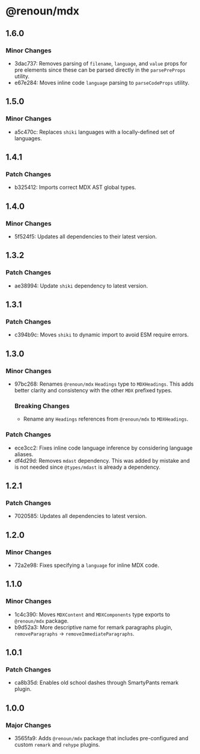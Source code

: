 # @renoun/mdx

## 1.6.0

### Minor Changes

- 3dac737: Removes parsing of `filename`, `language`, and `value` props for pre elements since these can be parsed directly in the `parsePreProps` utility.
- e67e284: Moves inline code `language` parsing to `parseCodeProps` utility.

## 1.5.0

### Minor Changes

- a5c470c: Replaces `shiki` languages with a locally-defined set of languages.

## 1.4.1

### Patch Changes

- b325412: Imports correct MDX AST global types.

## 1.4.0

### Minor Changes

- 5f524f5: Updates all dependencies to their latest version.

## 1.3.2

### Patch Changes

- ae38994: Update `shiki` dependency to latest version.

## 1.3.1

### Patch Changes

- c394b9c: Moves `shiki` to dynamic import to avoid ESM require errors.

## 1.3.0

### Minor Changes

- 97bc268: Renames `@renoun/mdx` `Headings` type to `MDXHeadings`. This adds better clarity and consistency with the other `MDX` prefixed types.

  ### Breaking Changes

  - Rename any `Headings` references from `@renoun/mdx` to `MDXHeadings`.

### Patch Changes

- ece3cc2: Fixes inline code language inference by considering language aliases.
- df4d29d: Removes `mdast` dependency. This was added by mistake and is not needed since `@types/mdast` is already a dependency.

## 1.2.1

### Patch Changes

- 7020585: Updates all dependencies to latest version.

## 1.2.0

### Minor Changes

- 72a2e98: Fixes specifying a `language` for inline MDX code.

## 1.1.0

### Minor Changes

- 1c4c390: Moves `MDXContent` and `MDXComponents` type exports to `@renoun/mdx` package.
- b9d52a3: More descriptive name for remark paragraphs plugin, `removeParagraphs` -> `removeImmediateParagraphs`.

## 1.0.1

### Patch Changes

- ca8b35d: Enables old school dashes through SmartyPants remark plugin.

## 1.0.0

### Major Changes

- 3565fa9: Adds `@renoun/mdx` package that includes pre-configured and custom `remark` and `rehype` plugins.
